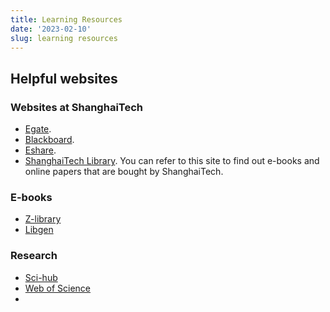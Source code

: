 ```yaml
---
title: Learning Resources
date: '2023-02-10'
slug: learning resources
---
```


## Helpful websites
### Websites at ShanghaiTech
- [Egate](https://egate.shanghaitech.edu.cn/).
- [Blackboard](https://elearning.shanghaitech.edu.cn/).
- [Eshare](https://eshare.shanghaitech.edu.cn/).
- [ShanghaiTech Library](https://library.shanghaitech.edu.cn/). You can refer to this site to find out e-books and online papers that are bought by ShanghaiTech.

### E-books
- [Z-library](https://z-lib.is/)
- [Libgen](https://libgen.is/)

### Research
- [Sci-hub](https://sci-hub.ren/)
- [Web of Science](https://www.webofscience.com/wos/woscc/basic-search)
- 

